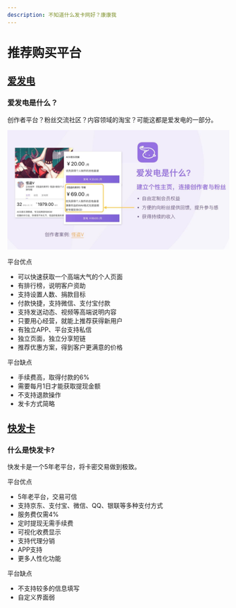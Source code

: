 ```yaml
---
description: 不知道什么发卡网好？康康我
---
```


# 推荐购买平台

## [爱发电](https://afdian.net)

### 爱发电是什么？

创作者平台？粉丝交流社区？内容领域的淘宝？可能这都是爱发电的一部分。

![](../.gitbook/assets/image.png)

平台优点

*  可以快速获取一个高端大气的个人页面
* 有排行榜，说明客户资助
* 支持设置人数、捐款目标
* 付款快捷，支持微信、支付宝付款
* 支持发送动态、视频等高端说明内容
* 只要用心经营，就能上推荐获得新用户
* 有独立APP、平台支持私信
* 独立页面，独立分享短链
* 推荐优惠方案，得到客户更满意的价格

 平台缺点

* 手续费高，取得付款的6%
* 需要每月1日才能获取提现金额
* 不支持退款操作
* 发卡方式简略

## [快发卡](http://www.kuaifaka.com/invitied?code=82648054)

### 什么是快发卡?

快发卡是一个5年老平台，将卡密交易做到极致。

平台优点

* 5年老平台，交易可信
* 支持京东、支付宝、微信、QQ、银联等多种支付方式
* 服务费仅需4%
* 定时提现无需手续费
* 可视化收费显示
* 支持代理分销
* APP支持
* 更多人性化功能 

 平台缺点

* 不支持较多的信息填写
* 自定义界面弱

## 

